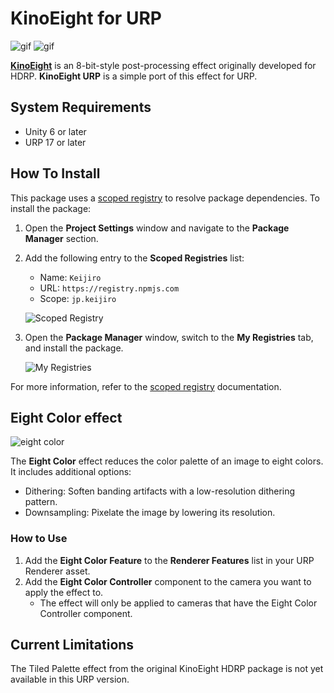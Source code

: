 # KinoEight for URP

![gif](https://i.imgur.com/KJ4pgJ3.gif)
![gif](https://i.imgur.com/gSs1Lc4.gif)

**[KinoEight]** is an 8-bit-style post-processing effect originally developed for
HDRP. **KinoEight URP** is a simple port of this effect for URP.

[KinoEight]: https://github.com/keijiro/KinoEight

## System Requirements

- Unity 6 or later
- URP 17 or later

## How To Install

This package uses a [scoped registry] to resolve package dependencies. To
install the package:

1. Open the **Project Settings** window and navigate to the **Package Manager**
   section.
2. Add the following entry to the **Scoped Registries** list:
     - Name: `Keijiro`
     - URL: `https://registry.npmjs.com`
     - Scope: `jp.keijiro`
   
   ![Scoped Registry](https://user-images.githubusercontent.com/343936/162576797-ae39ee00-cb40-4312-aacd-3247077e7fa1.png)
3. Open the **Package Manager** window, switch to the **My Registries** tab,
   and install the package.

   ![My Registries](https://user-images.githubusercontent.com/343936/162576825-4a9a443d-62f9-48d3-8a82-a3e80b486f04.png)

For more information, refer to the [scoped registry] documentation.

[scoped registry]: https://docs.unity3d.com/Manual/upm-scoped.html

## Eight Color effect

![eight color](https://i.imgur.com/gqqSnl6.png)

The **Eight Color** effect reduces the color palette of an image to eight
colors. It includes additional options:

- Dithering: Soften banding artifacts with a low-resolution dithering pattern.
- Downsampling: Pixelate the image by lowering its resolution.

### How to Use

1. Add the **Eight Color Feature** to the **Renderer Features** list in your
   URP Renderer asset.
2. Add the **Eight Color Controller** component to the camera you want to apply
   the effect to.
   - The effect will only be applied to cameras that have the Eight Color
     Controller component.

## Current Limitations

The Tiled Palette effect from the original KinoEight HDRP package is not yet
available in this URP version.

